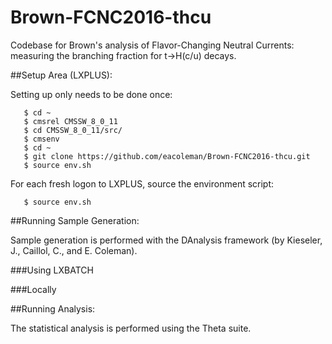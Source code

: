 # Brown-FCNC2016-thcu
Codebase for Brown's analysis of Flavor-Changing Neutral Currents: measuring the branching fraction for t->H(c/u) decays.

##Setup Area (LXPLUS):

Setting up only needs to be done once:

```
   $ cd ~
   $ cmsrel CMSSW_8_0_11
   $ cd CMSSW_8_0_11/src/
   $ cmsenv
   $ cd ~
   $ git clone https://github.com/eacoleman/Brown-FCNC2016-thcu.git
   $ source env.sh
```

For each fresh logon to LXPLUS, source the environment script:

```
   $ source env.sh
```

##Running Sample Generation:

Sample generation is performed with the DAnalysis framework (by Kieseler, J., Caillol, C., and E. Coleman). 

###Using LXBATCH



###Locally


##Running Analysis: 

The statistical analysis is performed using the Theta suite.
